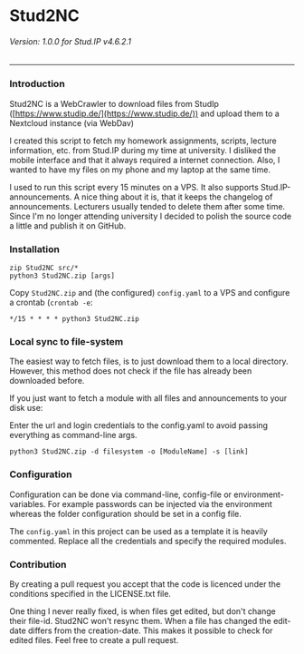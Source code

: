 # Stud2NC
###### Version: 1.0.0 for Stud.IP v4.6.2.1

---
### Introduction
Stud2NC is a WebCrawler to download files from 
StudIp ([https://www.studip.de/](https://www.studip.de/)) 
and upload them to a Nextcloud instance (via WebDav)

I created this script to fetch my homework assignments, 
scripts, lecture information, etc. from Stud.IP during my 
time at university. I disliked the mobile interface and that it 
always required a internet connection. Also, I wanted to 
have my files on my phone and my laptop at the same time.

I used to run this script every 15 minutes on a VPS. 
It also supports Stud.IP-announcements. A nice thing about it is,
that it keeps the changelog of announcements. 
Lecturers usually tended to delete them after some time.
Since I'm no longer attending university I decided to polish the
source code a little and publish it on GitHub.

### Installation
```
zip Stud2NC src/*
python3 Stud2NC.zip [args]
```
Copy `Stud2NC.zip` and (the configured) `config.yaml` to a VPS and configure a
crontab (`crontab -e`:
```
*/15 * * * * python3 Stud2NC.zip
```

### Local sync to file-system
The easiest way to fetch files, is to just download them to 
a local directory. However, this method does not check if
the file has already been downloaded before.

If you just want to fetch a module with all files and 
announcements to your disk use:

Enter the url and login credentials to the config.yaml
to avoid passing everything as command-line args.

```
python3 Stud2NC.zip -d filesystem -o [ModuleName] -s [link]
```

### Configuration
Configuration can be done via command-line, config-file 
or environment-variables. For example passwords can be 
injected via the environment whereas the folder configuration 
should be set in a config file.

The `config.yaml` in this project can be used as a template
it is heavily commented. Replace all the credentials and 
specify the required modules.

### Contribution
By creating a pull request you accept that the code is 
licenced under the conditions specified in the LICENSE.txt file.

One thing I never really fixed, is when files get edited, but
don't change their file-id. Stud2NC won't resync them. 
When a file has changed the edit-date differs from the creation-date.
This makes it possible to check for edited files. Feel free to create
a pull request.
